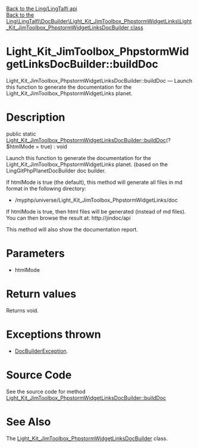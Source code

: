 [Back to the Ling/LingTalfi api](https://github.com/lingtalfi/LingTalfi/blob/master/doc/api/Ling/LingTalfi.md)<br>
[Back to the Ling\LingTalfi\DocBuilder\Light_Kit_JimToolbox_PhpstormWidgetLinks\Light_Kit_JimToolbox_PhpstormWidgetLinksDocBuilder class](https://github.com/lingtalfi/LingTalfi/blob/master/doc/api/Ling/LingTalfi/DocBuilder/Light_Kit_JimToolbox_PhpstormWidgetLinks/Light_Kit_JimToolbox_PhpstormWidgetLinksDocBuilder.md)


Light_Kit_JimToolbox_PhpstormWidgetLinksDocBuilder::buildDoc
================



Light_Kit_JimToolbox_PhpstormWidgetLinksDocBuilder::buildDoc — Launch this function to generate the documentation for the Light_Kit_JimToolbox_PhpstormWidgetLinks planet.




Description
================


public static [Light_Kit_JimToolbox_PhpstormWidgetLinksDocBuilder::buildDoc](https://github.com/lingtalfi/LingTalfi/blob/master/doc/api/Ling/LingTalfi/DocBuilder/Light_Kit_JimToolbox_PhpstormWidgetLinks/Light_Kit_JimToolbox_PhpstormWidgetLinksDocBuilder/buildDoc.md)(?$htmlMode = true) : void




Launch this function to generate the documentation for the Light_Kit_JimToolbox_PhpstormWidgetLinks planet.
(based on the LingGitPhpPlanetDocBuilder doc builder.

If htmlMode is true (the default),
this method will generate all files in md format in the following directory:

- /myphp/universe/Light_Kit_JimToolbox_PhpstormWidgetLinks/doc



If htmlMode is true,
then html files will be generated (instead of md files).
You can then browse the result at: http://jindoc/api



This method will also show the documentation report.




Parameters
================


- htmlMode

    


Return values
================

Returns void.


Exceptions thrown
================

- [DocBuilderException](https://github.com/lingtalfi/DocTools/blob/master/doc/api/Ling/DocTools/Exception/DocBuilderException.md).&nbsp;







Source Code
===========
See the source code for method [Light_Kit_JimToolbox_PhpstormWidgetLinksDocBuilder::buildDoc](https://github.com/lingtalfi/LingTalfi/blob/master/DocBuilder/Light_Kit_JimToolbox_PhpstormWidgetLinks/Light_Kit_JimToolbox_PhpstormWidgetLinksDocBuilder.php#L45-L215)


See Also
================

The [Light_Kit_JimToolbox_PhpstormWidgetLinksDocBuilder](https://github.com/lingtalfi/LingTalfi/blob/master/doc/api/Ling/LingTalfi/DocBuilder/Light_Kit_JimToolbox_PhpstormWidgetLinks/Light_Kit_JimToolbox_PhpstormWidgetLinksDocBuilder.md) class.



